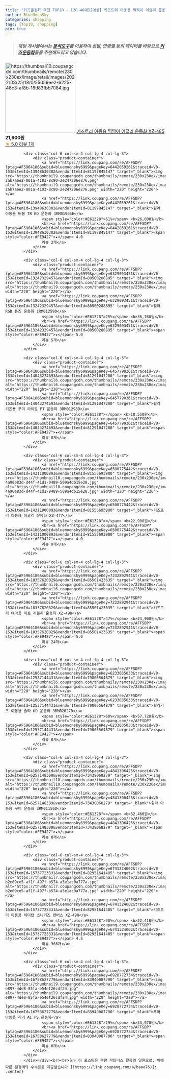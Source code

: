 ```yaml
---
title: "키즈운동화 추천 TOP10 - [20~40대][여성] 키즈트리 아동용 찍찍이 어글리 운동화 XZ-485"
author: BlueMoonSky
categories: shopping
tags: [Top10, shopping]
pin: true
---
```


> ##### 해당 게시물에서는 [**분석도구**](https://itemscout.io/)를 이용하여 **성별**, **연령별** 등의 데이터를 바탕으로 [**키즈운동화**](https://link.coupang.com/a/baae76)들을 추천해드리고 있습니다.
<div class="container"><div class="row">
            <div class="col-6 col-sm-4 col-lg-4 col-lg-3">
                <div class="product-container">
                    <a href="https://link.coupang.com/re/AFFSDP?lptag=AF5964186&subid=bluemoonsky6999&pageKey=6732372781&traceid=V0-153&itemId=15690015693&vendorItemId=82904857189" target="_blank"><img src="https://thumbnail10.coupangcdn.com/thumbnails/remote/230x230ex/image/retail/images/2022/08/25/18/0/55059ee2-6225-48c3-af8b-16d83fbb7084.jpg" alt="https://thumbnail10.coupangcdn.com/thumbnails/remote/230x230ex/image/retail/images/2022/08/25/18/0/55059ee2-6225-48c3-af8b-16d83fbb7084.jpg" width="220" height="220"></a>
                    <a href="https://link.coupang.com/re/AFFSDP?lptag=AF5964186&subid=bluemoonsky6999&pageKey=6732372781&traceid=V0-153&itemId=15690015693&vendorItemId=82904857189" target="_blank">키즈트리 아동용 찍찍이 어글리 운동화 XZ-485</a>
                    <span style="color:#E61328"></span> <b>21,900원</b>
                    <br><a href="https://link.coupang.com/re/AFFSDP?lptag=AF5964186&subid=bluemoonsky6999&pageKey=6732372781&traceid=V0-153&itemId=15690015693&vendorItemId=82904857189" target="_blank"><span style="color:#FE9427">★</span> 5.0
                    리뷰 1개</a>
                </div>
            </div>
            
            <div class="col-6 col-sm-4 col-lg-4 col-lg-3">
                <div class="product-container">
                    <a href="https://link.coupang.com/re/AFFSDP?lptag=AF5964186&subid=bluemoonsky6999&pageKey=6442059261&traceid=V0-153&itemId=13948630302&vendorItemId=81197845147" target="_blank"><img src="https://thumbnail9.coupangcdn.com/thumbnails/remote/230x230ex/image/retail/images/2855061708428133-2ab7a6e2-801a-4103-8c80-2e247206e276.png" alt="https://thumbnail9.coupangcdn.com/thumbnails/remote/230x230ex/image/retail/images/2855061708428133-2ab7a6e2-801a-4103-8c80-2e247206e276.png" width="220" height="220"></a>
                    <a href="https://link.coupang.com/re/AFFSDP?lptag=AF5964186&subid=bluemoonsky6999&pageKey=6442059261&traceid=V0-153&itemId=13948630302&vendorItemId=81197845147" target="_blank">휠라 아동용 버블 TR KD 운동화 3RM01965E</a>
                    <span style="color:#E61328">61%</span> <b>26,000원</b>
                    <br><a href="https://link.coupang.com/re/AFFSDP?lptag=AF5964186&subid=bluemoonsky6999&pageKey=6442059261&traceid=V0-153&itemId=13948630302&vendorItemId=81197845147" target="_blank"><span style="color:#FE9427">★</span> 4.0
                    리뷰 2개</a>
                </div>
            </div>
            
            <div class="col-6 col-sm-4 col-lg-4 col-lg-3">
                <div class="product-container">
                    <a href="https://link.coupang.com/re/AFFSDP?lptag=AF5964186&subid=bluemoonsky6999&pageKey=6329093451&traceid=V0-153&itemId=13242329457&vendorItemId=80500288895" target="_blank"><img src="https://thumbnail9.coupangcdn.com/thumbnails/remote/230x230ex/image/rs_quotation_api/czkiwvhi/33193feed28e474886df9a8fd6d9bf14.jpg" alt="https://thumbnail9.coupangcdn.com/thumbnails/remote/230x230ex/image/rs_quotation_api/czkiwvhi/33193feed28e474886df9a8fd6d9bf14.jpg" width="220" height="220"></a>
                    <a href="https://link.coupang.com/re/AFFSDP?lptag=AF5964186&subid=bluemoonsky6999&pageKey=6329093451&traceid=V0-153&itemId=13242329457&vendorItemId=80500288895" target="_blank">휠라 RGB 퓨즈 운동화 1RM01259D</a>
                    <span style="color:#E61328">25%</span> <b>36,760원</b>
                    <br><a href="https://link.coupang.com/re/AFFSDP?lptag=AF5964186&subid=bluemoonsky6999&pageKey=6329093451&traceid=V0-153&itemId=13242329457&vendorItemId=80500288895" target="_blank"><span style="color:#FE9427">★</span> 5.0
                    리뷰 5개</a>
                </div>
            </div>
            
            <div class="col-6 col-sm-4 col-lg-4 col-lg-3">
                <div class="product-container">
                    <a href="https://link.coupang.com/re/AFFSDP?lptag=AF5964186&subid=bluemoonsky6999&pageKey=6457790361&traceid=V0-153&itemId=14043274693&vendorItemId=81291047200" target="_blank"><img src="https://thumbnail6.coupangcdn.com/thumbnails/remote/230x230ex/image/rs_quotation_api/a7sntset/b526f030a8ec4a2e92633eb9c01ba1c6.jpg" alt="https://thumbnail6.coupangcdn.com/thumbnails/remote/230x230ex/image/rs_quotation_api/a7sntset/b526f030a8ec4a2e92633eb9c01ba1c6.jpg" width="220" height="220"></a>
                    <a href="https://link.coupang.com/re/AFFSDP?lptag=AF5964186&subid=bluemoonsky6999&pageKey=6457790361&traceid=V0-153&itemId=14043274693&vendorItemId=81291047200" target="_blank">휠라 키즈용 꾸미 라이트 PT 운동화 3RM01298D</a>
                    <span style="color:#E61328"></span> <b>18,550원</b>
                    <br><a href="https://link.coupang.com/re/AFFSDP?lptag=AF5964186&subid=bluemoonsky6999&pageKey=6457790361&traceid=V0-153&itemId=14043274693&vendorItemId=81291047200" target="_blank"><span style="color:#FE9427">★</span> 
                    리뷰 0개</a>
                </div>
            </div>
            
            <div class="col-6 col-sm-4 col-lg-4 col-lg-3">
                <div class="product-container">
                    <a href="https://link.coupang.com/re/AFFSDP?lptag=AF5964186&subid=bluemoonsky6999&pageKey=6500775442&traceid=V0-153&itemId=14311000893&vendorItemId=81555693980" target="_blank"><img src="https://thumbnail10.coupangcdn.com/thumbnails/remote/230x230ex/image/retail/images/4783163484359088-4a90e83d-d44f-41d1-9489-509a4db15e28.jpg" alt="https://thumbnail10.coupangcdn.com/thumbnails/remote/230x230ex/image/retail/images/4783163484359088-4a90e83d-d44f-41d1-9489-509a4db15e28.jpg" width="220" height="220"></a>
                    <a href="https://link.coupang.com/re/AFFSDP?lptag=AF5964186&subid=bluemoonsky6999&pageKey=6500775442&traceid=V0-153&itemId=14311000893&vendorItemId=81555693980" target="_blank">키즈트리 아동용 어글리 운동화 XZ-477</a>
                    <span style="color:#E61328"></span> <b>22,900원</b>
                    <br><a href="https://link.coupang.com/re/AFFSDP?lptag=AF5964186&subid=bluemoonsky6999&pageKey=6500775442&traceid=V0-153&itemId=14311000893&vendorItemId=81555693980" target="_blank"><span style="color:#FE9427">★</span> 4.0
                    리뷰 9개</a>
                </div>
            </div>
            
            <div class="col-6 col-sm-4 col-lg-4 col-lg-3">
                <div class="product-container">
                    <a href="https://link.coupang.com/re/AFFSDP?lptag=AF5964186&subid=bluemoonsky6999&pageKey=7232892941&traceid=V0-153&itemId=18357620829&vendorItemId=85501423635" target="_blank"><img src="https://thumbnail6.coupangcdn.com/thumbnails/remote/230x230ex/image/rs_quotation_api/x0yieawi/761f095ddfd24208920a3376df8a13dc.jpg" alt="https://thumbnail6.coupangcdn.com/thumbnails/remote/230x230ex/image/rs_quotation_api/x0yieawi/761f095ddfd24208920a3376df8a13dc.jpg" width="220" height="220"></a>
                    <a href="https://link.coupang.com/re/AFFSDP?lptag=AF5964186&subid=bluemoonsky6999&pageKey=7232892941&traceid=V0-153&itemId=18357620829&vendorItemId=85501423635" target="_blank">키즈트리 여아용 하트 러블리 운동화 XZ-498</a>
                    <span style="color:#E61328">47%</span> <b>24,900원</b>
                    <br><a href="https://link.coupang.com/re/AFFSDP?lptag=AF5964186&subid=bluemoonsky6999&pageKey=7232892941&traceid=V0-153&itemId=18357620829&vendorItemId=85501423635" target="_blank"><span style="color:#FE9427">★</span> 5.0
                    리뷰 24개</a>
                </div>
            </div>
            
            <div class="col-6 col-sm-4 col-lg-4 col-lg-3">
                <div class="product-container">
                    <a href="https://link.coupang.com/re/AFFSDP?lptag=AF5964186&subid=bluemoonsky6999&pageKey=6233035033&traceid=V0-153&itemId=12537144431&vendorItemId=79805564879" target="_blank"><img src="https://thumbnail6.coupangcdn.com/thumbnails/remote/230x230ex/image/rs_quotation_api/uraybw3m/289d6b2935734424838af22725c6d503.jpg" alt="https://thumbnail6.coupangcdn.com/thumbnails/remote/230x230ex/image/rs_quotation_api/uraybw3m/289d6b2935734424838af22725c6d503.jpg" width="220" height="220"></a>
                    <a href="https://link.coupang.com/re/AFFSDP?lptag=AF5964186&subid=bluemoonsky6999&pageKey=6233035033&traceid=V0-153&itemId=12537144431&vendorItemId=79805564879" target="_blank">휠라키즈 아동용 솔타 KD 운동화 3RM02027D</a>
                    <span style="color:#E61328">60%</span> <b>57,720원</b>
                    <br><a href="https://link.coupang.com/re/AFFSDP?lptag=AF5964186&subid=bluemoonsky6999&pageKey=6233035033&traceid=V0-153&itemId=12537144431&vendorItemId=79805564879" target="_blank"><span style="color:#FE9427">★</span> 
                    리뷰 0개</a>
                </div>
            </div>
            
            <div class="col-6 col-sm-4 col-lg-4 col-lg-3">
                <div class="product-container">
                    <a href="https://link.coupang.com/re/AFFSDP?lptag=AF5964186&subid=bluemoonsky6999&pageKey=4841306425&traceid=V0-153&itemId=6257148309&vendorItemId=73438068279" target="_blank"><img src="https://thumbnail10.coupangcdn.com/thumbnails/remote/230x230ex/image/rs_quotation_api/mtzmccug/0610722523da4cd1889350f96d3747f4.jpg" alt="https://thumbnail10.coupangcdn.com/thumbnails/remote/230x230ex/image/rs_quotation_api/mtzmccug/0610722523da4cd1889350f96d3747f4.jpg" width="220" height="220"></a>
                    <a href="https://link.coupang.com/re/AFFSDP?lptag=AF5964186&subid=bluemoonsky6999&pageKey=4841306425&traceid=V0-153&itemId=6257148309&vendorItemId=73438068279" target="_blank">휠라 아동용 꾸미 운동화 3RM01156D</a>
                    <span style="color:#E61328"></span> <b>32,460원</b>
                    <br><a href="https://link.coupang.com/re/AFFSDP?lptag=AF5964186&subid=bluemoonsky6999&pageKey=4841306425&traceid=V0-153&itemId=6257148309&vendorItemId=73438068279" target="_blank"><span style="color:#FE9427">★</span> 
                    리뷰 0개</a>
                </div>
            </div>
            
            <div class="col-6 col-sm-4 col-lg-4 col-lg-3">
                <div class="product-container">
                    <a href="https://link.coupang.com/re/AFFSDP?lptag=AF5964186&subid=bluemoonsky6999&pageKey=6741324002&traceid=V0-153&itemId=15737723331&vendorItemId=82951641485" target="_blank"><img src="https://thumbnail7.coupangcdn.com/thumbnails/remote/230x230ex/image/retail/images/7746276236666508-b2e09ce5-af1f-497f-b574-a5e1ac0a777a.jpg" alt="https://thumbnail7.coupangcdn.com/thumbnails/remote/230x230ex/image/retail/images/7746276236666508-b2e09ce5-af1f-497f-b574-a5e1ac0a777a.jpg" width="220" height="220"></a>
                    <a href="https://link.coupang.com/re/AFFSDP?lptag=AF5964186&subid=bluemoonsky6999&pageKey=6741324002&traceid=V0-153&itemId=15737723331&vendorItemId=82951641485" target="_blank">키즈트리 아동용 하이탑 스니커즈 캔버스 XZ-490</a>
                    <span style="color:#E61328">38%</span> <b>22,410원</b>
                    <br><a href="https://link.coupang.com/re/AFFSDP?lptag=AF5964186&subid=bluemoonsky6999&pageKey=6741324002&traceid=V0-153&itemId=15737723331&vendorItemId=82951641485" target="_blank"><span style="color:#FE9427">★</span> 4.5
                    리뷰 366개</a>
                </div>
            </div>
            
            <div class="col-6 col-sm-4 col-lg-4 col-lg-3">
                <div class="product-container">
                    <a href="https://link.coupang.com/re/AFFSDP?lptag=AF5964186&subid=bluemoonsky6999&pageKey=6928772734&traceid=V0-153&itemId=16758627779&vendorItemId=83940087790" target="_blank"><img src="https://thumbnail9.coupangcdn.com/thumbnails/remote/230x230ex/image/retail/images/2022/11/17/20/5/e9279091-e897-4de8-85fa-e54ef26cdf24.jpg" alt="https://thumbnail9.coupangcdn.com/thumbnails/remote/230x230ex/image/retail/images/2022/11/17/20/5/e9279091-e897-4de8-85fa-e54ef26cdf24.jpg" width="220" height="220"></a>
                    <a href="https://link.coupang.com/re/AFFSDP?lptag=AF5964186&subid=bluemoonsky6999&pageKey=6928772734&traceid=V0-153&itemId=16758627779&vendorItemId=83940087790" target="_blank">푸마 아동용 리키 AC PS 운동화</a>
                    <span style="color:#E61328">29%</span> <b>33,970원</b>
                    <br><a href="https://link.coupang.com/re/AFFSDP?lptag=AF5964186&subid=bluemoonsky6999&pageKey=6928772734&traceid=V0-153&itemId=16758627779&vendorItemId=83940087790" target="_blank"><span style="color:#FE9427">★</span> 
                    리뷰 0개</a>
                </div>
            </div>
            </div></div><br><br>[👉 이 포스팅은 쿠팡 파트너스 활동의 일환으로, 이에 따른 일정액의 수수료를 제공받습니다.](https://link.coupang.com/a/baae76){: .center}